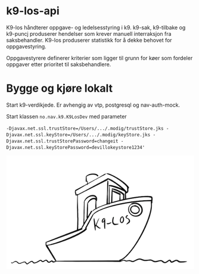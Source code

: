 # k9-los-api
K9-los håndterer oppgave- og ledelsesstyring i k9. k9-sak, k9-tilbake og k9-puncj produserer hendelser som krever manuell interraksjon fra saksbehandler. K9-los produserer statistikk for å dekke behovet for oppgavestyring.

Oppgavestyrere definerer kriterier som ligger til grunn for køer som fordeler oppgaver etter prioritet til saksbehandlere.

# Bygge og kjøre lokalt
Start k9-verdikjede. Er avhengig av vtp, postgresql og nav-auth-mock.


Start klassen `no.nav.k9.K9LosDev` med parameter 

`-Djavax.net.ssl.trustStore=/Users/.../.modig/trustStore.jks -Djavax.net.ssl.keyStore=/Users/.../.modig/keyStore.jks -Djavax.net.ssl.trustStorePassword=changeit -Djavax.net.ssl.keyStorePassword=devillokeystore1234'`

![logo](Los.png)